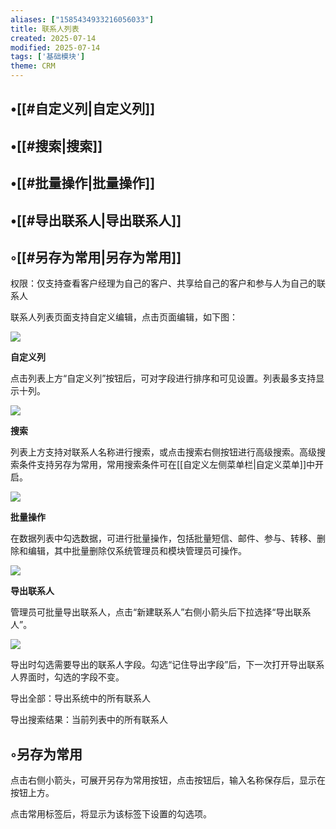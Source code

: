 ```yaml
---
aliases: ["1585434933216056033"]
title: 联系人列表
created: 2025-07-14
modified: 2025-07-14
tags: ['基础模块']
theme: CRM
---
```


## •[[#自定义列|自定义列]]

## •[[#搜索|搜索]]

## •[[#批量操作|批量操作]]

## •[[#导出联系人|导出联系人]]

## ◦[[#另存为常用|另存为常用]]

权限：仅支持查看客户经理为自己的客户、共享给自己的客户和参与人为自己的联系人

联系人列表页面支持自定义编辑，点击页面编辑，如下图：

![](https://myhelpdoc.oss-cn-heyuan.aliyuncs.com/mdimages/a97cc18e3c7a83f6ed4f940c7941f18f.jpg)

**自定义列**

点击列表上方“自定义列”按钮后，可对字段进行排序和可见设置。列表最多支持显示十列。

![](https://myhelpdoc.oss-cn-heyuan.aliyuncs.com/mdimages/1ad7349b70d540b2259b9718c7670a21.jpg)

**搜索**

列表上方支持对联系人名称进行搜索，或点击搜索右侧按钮进行高级搜索。高级搜索条件支持另存为常用，常用搜索条件可在[[自定义左侧菜单栏|自定义菜单]]中开启。

![](https://myhelpdoc.oss-cn-heyuan.aliyuncs.com/mdimages/ba584bfe2ca5555d013e32d839499a0b.jpg)

**批量操作**

在数据列表中勾选数据，可进行批量操作，包括批量短信、邮件、参与、转移、删除和编辑，其中批量删除仅系统管理员和模块管理员可操作。

![](https://myhelpdoc.oss-cn-heyuan.aliyuncs.com/mdimages/c31f429876a1abbfd966201ee8048000.jpg)

**导出联系人**

管理员可批量导出联系人，点击“新建联系人”右侧小箭头后下拉选择“导出联系人”。

![](https://myhelpdoc.oss-cn-heyuan.aliyuncs.com/mdimages/faa25fde0036d4d7f7e23d1eefe7ce91.jpg)

导出时勾选需要导出的联系人字段。勾选“记住导出字段”后，下一次打开导出联系人界面时，勾选的字段不变。

导出全部：导出系统中的所有联系人

导出搜索结果：当前列表中的所有联系人

## ◦另存为常用

点击右侧小箭头，可展开另存为常用按钮，点击按钮后，输入名称保存后，显示在按钮上方。

点击常用标签后，将显示为该标签下设置的勾选项。

